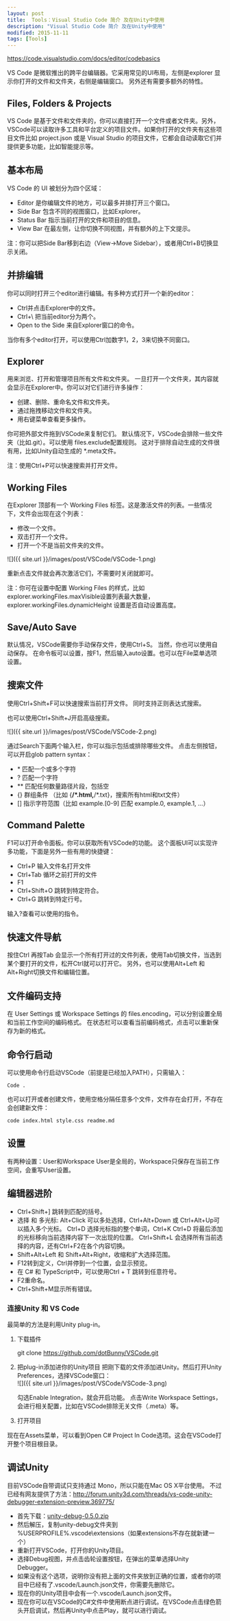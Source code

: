 ```yaml
---
layout: post
title:  Tools：Visual Studio Code 简介 及在Unity中使用 
description: "Visual Studio Code 简介 及在Unity中使用"
modified: 2015-11-11
tags: [Tools]
---
```


https://code.visualstudio.com/docs/editor/codebasics

VS Code 是微软推出的跨平台编辑器。它采用常见的UI布局，左侧是explorer 显示你打开的文件和文件夹，右侧是编辑窗口。
另外还有需要多额外的特性。

## Files, Folders & Projects
VS Code 是基于文件和文件夹的，你可以直接打开一个文件或者文件夹。另外，VSCode可以读取许多工具和平台定义的项目文件。如果你打开的文件夹有这些项目文件比如 project.json 或是 Visual Studio 的项目文件，它都会自动读取它们并提供更多功能，比如智能提示等。

## 基本布局
VS Code 的 UI 被划分为四个区域：

- Editor 是你编辑文件的地方，可以最多并排打开三个窗口。
- Side Bar 包含不同的视图窗口，比如Explorer。
- Status Bar 指示当前打开的文件和项目的信息。
- View Bar 在最左侧，让你切换不同视图，并有额外的上下文提示。

注：你可以把Side Bar移到右边（View->Move Sidebar），或者用Ctrl+B切换显示关闭。

## 并排编辑
你可以同时打开三个editor进行编辑。有多种方式打开一个新的editor：

- Ctrl并点击Explorer中的文件。
- Ctrl+\ 把当前editor分为两个。
- Open to the Side  来自Explorer窗口的命令。

当你有多个editor打开，可以使用Ctrl加数字1，2，3来切换不同窗口。

## Explorer
用来浏览、打开和管理项目所有文件和文件夹。
一旦打开一个文件夹，其内容就会显示在Explorer中。你可以对它们进行许多操作：

- 创建、删除、重命名文件和文件夹。
- 通过拖拽移动文件和文件夹。
- 用右键菜单查看更多操作。
	
你可把外部文件拖到VSCode来复制它们。
默认情况下，VSCode会排除一些文件夹（比如.git）。可以使用 files.exclude配置规则。
这对于排除自动生成的文件很有用，比如Unity自动生成的 *.meta文件。

注：使用Ctrl+P可以快速搜索并打开文件。

## Working Files
在Explorer 顶部有一个 Working Files 标签。这是激活文件的列表。一些情况下，文件会出现在这个列表：

- 修改一个文件。
- 双击打开一个文件。
- 打开一个不是当前文件夹的文件。

![]({{ site.url }}/images/post/VSCode/VSCode-1.png)

重新点击文件就会再次激活它们，不需要时关闭就即可。

注：你可在设置中配置 Working Files 的样式，比如explorer.workingFiles.maxVisible设置列表最大数量，explorer.workingFiles.dynamicHeight 设置是否自动设置高度。

## Save/Auto Save
默认情况，VSCode需要你手动保存文件，使用Ctrl+S。
当然，你也可以使用自动保存。
在命令板可以设置，按F1，然后输入auto设置。也可以在File菜单选项设置。

## 搜索文件
使用Ctrl+Shift+F可以快速搜索当前打开文件。
同时支持正则表达式搜索。

也可以使用Ctrl+Shift+J开启高级搜索。

![]({{ site.url }}/images/post/VSCode/VSCode-2.png)

通过Search下面两个输入栏，你可以指示包括或排除哪些文件。
点击左侧按钮，可以开启glob pattern syntax：

- \* 匹配一个或多个字符
- ? 匹配一个字符
- ** 匹配任何数量路径片段，包括空
- {}  群组条件 （比如  {**/*.html,**/*.txt}，搜索所有html和txt文件）
- []  指示字符范围（比如 example.[0-9] 匹配 example.0, example.1, …）

## Command Palette
F1可以打开命令面板。你可以获取所有VSCode的功能。
这个面板UI可以实现许多功能，下面是另外一些有用的快捷键：

- Ctrl+P 输入文件名打开文件
- Ctrl+Tab 循环之前打开的文件
- F1
- Ctrl+Shift+O 跳转到特定符合。
- Ctrl+G 跳转到特定行号。

输入?查看可以使用的指令。

## 快速文件导航
按住Ctrl 再按Tab 会显示一个所有打开过的文件列表，使用Tab切换文件，当选到某个要打开的文件，松开Ctrl就可以打开它。
另外，也可以使用Alt+Left 和 Alt+Right切换文件和编辑位置。

## 文件编码支持
在 User Settings 或 Workspace Settings 的 files.encoding，可以分别设置全局和当前工作空间的编码格式。
在状态栏可以查看当前编码格式，点击可以重新保存为新的格式。

## 命令行启动
可以使用命令行启动VSCode（前提是已经加入PATH），只需输入：

    Code .
    
也可以打开或者创建文件，使用空格分隔任意多个文件，文件存在会打开，不存在会创建新文件：

    code index.html style.css readme.md

## 设置
有两种设置：User和Workspace
User是全局的，Workspace只保存在当前工作空间，会重写User设置。

## 编辑器进阶

- Ctrl+Shift+] 跳转到匹配的括号。
- 选择 和 多光标:
  Alt+Click 可以多处选择，Ctrl+Alt+Down 或 Ctrl+Alt+Up可以插入多个光标。
  Ctrl+D 选择光标指的整个单词，Ctrl+K Ctrl+D 将最后添加的光标移向当前选择内容下一次出现的位置。
  Ctrl+Shift+L 会选择所有当前选择的内容，还有Ctrl+F2在各个内容切换。
- Shift+Alt+Left 和 Shift+Alt+Right，收缩和扩大选择范围。
- F12转到定义，Ctrl并停到一个位置，会显示预览。
- 在 C# 和 TypeScript中，可以使用Ctrl + T 跳转到任意符号。
- F2重命名。
- Ctrl+Shift+M显示所有错误。


### 连接Unity 和 VS Code
最简单的方法是利用Unity plug-in。

1. 下载插件

    git clone https://github.com/dotBunny/VSCode.git
  
2. 把plug-in添加进你的Unity项目
    把刚下载的文件添加进Unity。然后打开Unity Preferences，选择VSCode窗口：	
    ![]({{ site.url }}/images/post/VSCode/VSCode-3.png)

    勾选Enable Integration，就会开启功能。
    点击Write Workspace Settings，会进行相关配置，比如在VSCode排除无关文件（.meta）等。
    
3. 打开项目

  现在在Assets菜单，可以看到Open C# Project In Code选项。这会在VSCode打开整个项目根目录。

## 调试Unity
目前VSCode自带调试只支持通过 Mono，所以只能在Mac OS X平台使用。
不过已经有网友提供了方法：http://forum.unity3d.com/threads/vs-code-unity-debugger-extension-preview.369775/
	
- 首先下载：[unity-debug-0.5.0.zip](http://beta.unity3d.com/lukasz/vscode/unity-debug-0.5.0.zip)
- 然后解压，复制unity-debug文件夹到 %USERPROFILE%\.vscode\extensions（如果extensions不存在就新建一个）
- 重新打开VSCode，打开你的Unity项目。
- 选择Debug视图，并点击齿轮设置按钮，在弹出的菜单选择Unity Debugger。
- 如果没有这个选项，说明你没有把上面的文件夹放到正确的位置，或者你的项目中已经有了.vscode/Launch.json文件，你需要先删除它。
- 现在你的Unity项目中会有一个.vscode/Launch.json文件。
- 现在你可以在VSCode的C#文件中使用断点进行调试。在VSCode点击绿色箭头开启调试，然后再Unity中点击Play，就可以进行调试。